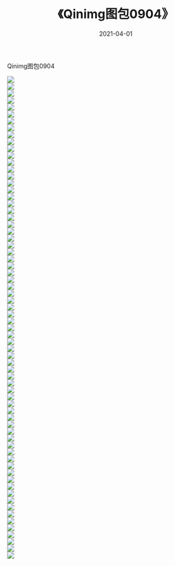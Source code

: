 ﻿---
layout: post
title:  《Qinimg图包0904》
date:   2021-04-01
img: http://imgx.orgx.ga/Qinimg图包/Qinimg图包0904/000.jpg
categories: [美女, 清纯, 唯美]
---

Qinimg图包0904

 ![](http://imgx.orgx.ga/Qinimg图包/Qinimg图包0904/001.jpg) <br>![](http://imgx.orgx.ga/Qinimg图包/Qinimg图包0904/002.jpg) <br>![](http://imgx.orgx.ga/Qinimg图包/Qinimg图包0904/003.jpg) <br>![](http://imgx.orgx.ga/Qinimg图包/Qinimg图包0904/004.jpg) <br>![](http://imgx.orgx.ga/Qinimg图包/Qinimg图包0904/005.jpg) <br>![](http://imgx.orgx.ga/Qinimg图包/Qinimg图包0904/006.jpg) <br>![](http://imgx.orgx.ga/Qinimg图包/Qinimg图包0904/007.jpg) <br>![](http://imgx.orgx.ga/Qinimg图包/Qinimg图包0904/008.jpg) <br>![](http://imgx.orgx.ga/Qinimg图包/Qinimg图包0904/009.jpg) <br>![](http://imgx.orgx.ga/Qinimg图包/Qinimg图包0904/010.jpg) <br>![](http://imgx.orgx.ga/Qinimg图包/Qinimg图包0904/011.jpg) <br>![](http://imgx.orgx.ga/Qinimg图包/Qinimg图包0904/012.jpg) <br>![](http://imgx.orgx.ga/Qinimg图包/Qinimg图包0904/013.jpg) <br>![](http://imgx.orgx.ga/Qinimg图包/Qinimg图包0904/014.jpg) <br>![](http://imgx.orgx.ga/Qinimg图包/Qinimg图包0904/015.jpg) <br>![](http://imgx.orgx.ga/Qinimg图包/Qinimg图包0904/016.jpg) <br>![](http://imgx.orgx.ga/Qinimg图包/Qinimg图包0904/017.jpg) <br>![](http://imgx.orgx.ga/Qinimg图包/Qinimg图包0904/018.jpg) <br>![](http://imgx.orgx.ga/Qinimg图包/Qinimg图包0904/019.jpg) <br>![](http://imgx.orgx.ga/Qinimg图包/Qinimg图包0904/020.jpg) <br>![](http://imgx.orgx.ga/Qinimg图包/Qinimg图包0904/021.jpg) <br>![](http://imgx.orgx.ga/Qinimg图包/Qinimg图包0904/022.jpg) <br>![](http://imgx.orgx.ga/Qinimg图包/Qinimg图包0904/023.jpg) <br>![](http://imgx.orgx.ga/Qinimg图包/Qinimg图包0904/024.jpg) <br>![](http://imgx.orgx.ga/Qinimg图包/Qinimg图包0904/025.jpg) <br>![](http://imgx.orgx.ga/Qinimg图包/Qinimg图包0904/026.jpg) <br>![](http://imgx.orgx.ga/Qinimg图包/Qinimg图包0904/027.jpg) <br>![](http://imgx.orgx.ga/Qinimg图包/Qinimg图包0904/028.jpg) <br>![](http://imgx.orgx.ga/Qinimg图包/Qinimg图包0904/029.jpg) <br>![](http://imgx.orgx.ga/Qinimg图包/Qinimg图包0904/030.jpg) <br>![](http://imgx.orgx.ga/Qinimg图包/Qinimg图包0904/031.jpg) <br>![](http://imgx.orgx.ga/Qinimg图包/Qinimg图包0904/032.jpg) <br>![](http://imgx.orgx.ga/Qinimg图包/Qinimg图包0904/033.jpg) <br>![](http://imgx.orgx.ga/Qinimg图包/Qinimg图包0904/034.jpg) <br>![](http://imgx.orgx.ga/Qinimg图包/Qinimg图包0904/035.jpg) <br>![](http://imgx.orgx.ga/Qinimg图包/Qinimg图包0904/036.jpg) <br>![](http://imgx.orgx.ga/Qinimg图包/Qinimg图包0904/037.jpg) <br>![](http://imgx.orgx.ga/Qinimg图包/Qinimg图包0904/038.jpg) <br>![](http://imgx.orgx.ga/Qinimg图包/Qinimg图包0904/039.jpg) <br>![](http://imgx.orgx.ga/Qinimg图包/Qinimg图包0904/040.jpg) <br>![](http://imgx.orgx.ga/Qinimg图包/Qinimg图包0904/041.jpg) <br>![](http://imgx.orgx.ga/Qinimg图包/Qinimg图包0904/042.jpg) <br>![](http://imgx.orgx.ga/Qinimg图包/Qinimg图包0904/043.jpg) <br>![](http://imgx.orgx.ga/Qinimg图包/Qinimg图包0904/044.jpg) <br>![](http://imgx.orgx.ga/Qinimg图包/Qinimg图包0904/045.jpg) <br>![](http://imgx.orgx.ga/Qinimg图包/Qinimg图包0904/046.jpg) <br>![](http://imgx.orgx.ga/Qinimg图包/Qinimg图包0904/047.jpg) <br>![](http://imgx.orgx.ga/Qinimg图包/Qinimg图包0904/048.jpg) <br>![](http://imgx.orgx.ga/Qinimg图包/Qinimg图包0904/049.jpg) <br>![](http://imgx.orgx.ga/Qinimg图包/Qinimg图包0904/050.jpg) <br>![](http://imgx.orgx.ga/Qinimg图包/Qinimg图包0904/051.jpg) <br>![](http://imgx.orgx.ga/Qinimg图包/Qinimg图包0904/052.jpg) <br>![](http://imgx.orgx.ga/Qinimg图包/Qinimg图包0904/053.jpg) <br>![](http://imgx.orgx.ga/Qinimg图包/Qinimg图包0904/054.jpg) <br>![](http://imgx.orgx.ga/Qinimg图包/Qinimg图包0904/055.jpg) <br>![](http://imgx.orgx.ga/Qinimg图包/Qinimg图包0904/056.jpg) <br>![](http://imgx.orgx.ga/Qinimg图包/Qinimg图包0904/057.jpg) <br>![](http://imgx.orgx.ga/Qinimg图包/Qinimg图包0904/058.jpg) <br>![](http://imgx.orgx.ga/Qinimg图包/Qinimg图包0904/059.jpg) <br>![](http://imgx.orgx.ga/Qinimg图包/Qinimg图包0904/060.jpg) <br>![](http://imgx.orgx.ga/Qinimg图包/Qinimg图包0904/061.jpg) <br>![](http://imgx.orgx.ga/Qinimg图包/Qinimg图包0904/062.jpg) <br>![](http://imgx.orgx.ga/Qinimg图包/Qinimg图包0904/063.jpg) <br>![](http://imgx.orgx.ga/Qinimg图包/Qinimg图包0904/064.jpg) <br>![](http://imgx.orgx.ga/Qinimg图包/Qinimg图包0904/065.jpg) <br>![](http://imgx.orgx.ga/Qinimg图包/Qinimg图包0904/066.jpg) <br>![](http://imgx.orgx.ga/Qinimg图包/Qinimg图包0904/067.jpg) <br>![](http://imgx.orgx.ga/Qinimg图包/Qinimg图包0904/068.jpg) <br>![](http://imgx.orgx.ga/Qinimg图包/Qinimg图包0904/069.jpg) <br>![](http://imgx.orgx.ga/Qinimg图包/Qinimg图包0904/070.jpg) <br>